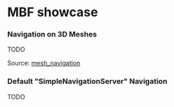 # MBF showcase

### Navigation on 3D Meshes

TODO

Source: [mesh_navigation](https://github.com/naturerobots/mesh_navigation#software-stack)

### Default "SimpleNavigationServer" Navigation

TODO
